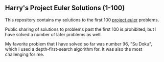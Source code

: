 ## Harry's Project Euler Solutions (1-100)

This repository contains my solutions to the first 100 [project euler](https://projecteuler.net) problems.

Public sharing of solutions to problems past the first 100 is prohibited, but I have solved a number of later problems as well.

My favorite problem that I have solved so far was number 96, "Su Doku", which I used a depth-first-search algorithm for. It was also the most challenging for me.
